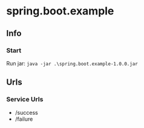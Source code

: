 # spring.boot.example

## Info

### Start

Run jar: `java -jar .\spring.boot.example-1.0.0.jar`

## Urls

### Service Urls

* /success
* /failure
